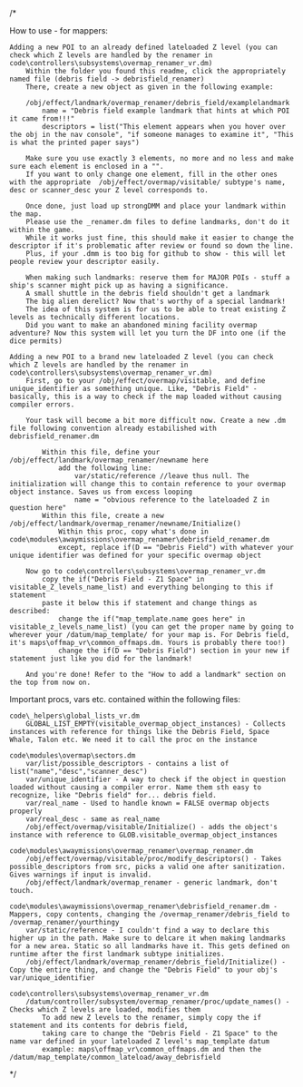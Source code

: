 /*

How to use - for mappers:

    Adding a new POI to an already defined lateloaded Z level (you can check which Z levels are handled by the renamer in code\controllers\subsystems\overmap_renamer_vr.dm)
        Within the folder you found this readme, click the appropriately named file (debris field -> debrisfield_renamer)
        There, create a new object as given in the following example:

        /obj/effect/landmark/overmap_renamer/debris_field/examplelandmark
	        name = "Debris field example landmark that hints at which POI it came from!!!"
	        descriptors = list("This element appears when you hover over the obj in the nav console", "if someone manages to examine it", "This is what the printed paper says")

        Make sure you use exactly 3 elements, no more and no less and make sure each element is enclosed in a "".
        If you want to only change one element, fill in the other ones with the appropriate  /obj/effect/overmap/visitable/ subtype's name, desc or scanner_desc your Z level corresponds to.

        Once done, just load up strongDMM and place your landmark within the map.
        Please use the _renamer.dm files to define landmarks, don't do it within the game.
        While it works just fine, this should make it easier to change the descriptor if it's problematic after review or found so down the line.
        Plus, if your .dmm is too big for github to show - this will let people review your descriptor easily.

        When making such landmarks: reserve them for MAJOR POIs - stuff a ship's scanner might pick up as having a significance.
        A small shuttle in the debris field shouldn't get a landmark
        The big alien derelict? Now that's worthy of a special landmark!
        The idea of this system is for us to be able to treat existing Z levels as technically different locations. 
        Did you want to make an abandoned mining facility overmap adventure? Now this system will let you turn the DF into one (if the dice permits)

    Adding a new POI to a brand new lateloaded Z level (you can check which Z levels are handled by the renamer in code\controllers\subsystems\overmap_renamer_vr.dm)
        First, go to your /obj/effect/overmap/visitable, and define unique_identifier as something unique. Like, "Debris Field" - basically, this is a way to check if the map loaded without causing compiler errors.

        Your task will become a bit more difficult now. Create a new .dm file following convention already estabilished with debrisfield_renamer.dm

            Within this file, define your /obj/effect/landmark/overmap_renamer/newname here
                add the following line: 
                    var/static/reference //leave thus null. The initialization will change this to contain reference to your overmap object instance. Saves us from excess looping
                    name = "obvious reference to the lateloaded Z in question here"
            Within this file, create a new /obj/effect/landmark/overmap_renamer/newname/Initialize()
                Within this proc, copy what's done in code\modules\awaymissions\overmap_renamer\debrisfield_renamer.dm
                except, replace if(D == "Debris Field") with whatever your unique identifier was defined for your specific overmap object

        Now go to code\controllers\subsystems\overmap_renamer_vr.dm
            copy the if("Debris Field - Z1 Space" in visitable_Z_levels_name_list) and everything belonging to this if statement
            paste it below this if statement and change things as described:
                change the if("map_template.name goes here" in visitable_z_levels_name_list) (you can get the proper name by going to wherever your /datum/map_template/ for your map is. For Debris field, it's maps\offmap_vr\common_offmaps.dm. Yours is probably there too!)
                change the if(D == "Debris Field") section in your new if statement just like you did for the landmark!

        And you're done! Refer to the "How to add a landmark" section on the top from now on.
        



Important procs, vars etc. contained within the following files:

    code\_helpers\global_lists_vr.dm
        GLOBAL_LIST_EMPTY(visitable_overmap_object_instances) - Collects instances with reference for things like the Debris Field, Space Whale, Talon etc. We need it to call the proc on the instance

    code\modules\overmap\sectors.dm
        var/list/possible_descriptors - contains a list of list("name","desc","scanner_desc")
        var/unique_identifier - A way to check if the object in question loaded without causing a compiler error. Name them sth easy to recognize, like "Debris field" for... debris field.
        var/real_name - Used to handle known = FALSE overmap objects properly
        var/real_desc - same as real_name
        /obj/effect/overmap/visitable/Initialize() - adds the object's instance with reference to GLOB.visitable_overmap_object_instances

    code\modules\awaymissions\overmap_renamer\overmap_renamer.dm
        /obj/effect/overmap/visitable/proc/modify_descriptors() - Takes possible_descriptors from src, picks a valid one after sanitization. Gives warnings if input is invalid.
        /obj/effect/landmark/overmap_renamer - generic landmark, don't touch.

    code\modules\awaymissions\overmap_renamer\debrisfield_renamer.dm - Mappers, copy contents, changing the /overmap_renamer/debris_field to /overmap_renamer/yourthingy
        var/static/reference - I couldn't find a way to declare this higher up in the path. Make sure to delcare it when making landmarks for a new area. Static so all landmarks have it. This gets defined on runtime after the first landmark subtype initializes.
        /obj/effect/landmark/overmap_renamer/debris_field/Initialize() - Copy the entire thing, and change the "Debris Field" to your obj's var/unique_identifier

    code\controllers\subsystems\overmap_renamer_vr.dm
        /datum/controller/subsystem/overmap_renamer/proc/update_names() - Checks which Z levels are loaded, modifies them 
            To add new Z levels to the renamer, simply copy the if statement and its contents for debris field,
            taking care to change the "Debris Field - Z1 Space" to the name var defined in your lateloaded Z level's map_template datum
            example: maps\offmap_vr\common_offmaps.dm and then the /datum/map_template/common_lateload/away_debrisfield


*/
